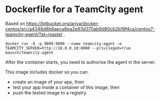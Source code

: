 # Dockerfile for a TeamCity agent

Based on https://bitbucket.org/ariya/docker-centos/src/a4348d8b6aeca6ea2e93d370ab9d80cb2b19f4ca/centos7-teamcity-agent/?at=master .

```
docker run -d -p 9090:9090 --name teamcity-agent -e TEAMCITY_SERVER=http://10.0.0.10:8000 --privileged=true mausch/teamcity-agent
```

After the container starts, you need to authorise the agent in the server.

This image includes docker so you can:

* create an image of your app, then 
* test your app inside a container of this image, then 
* push the tested image to a registry.

